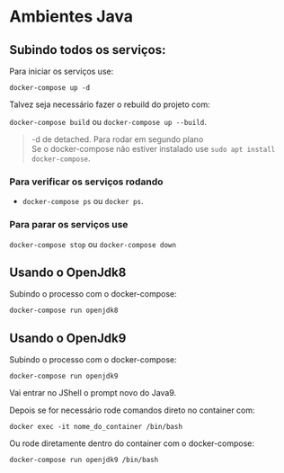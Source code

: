 # Ambientes Java

## Subindo todos os serviços:

Para iniciar os serviços use:

`docker-compose up -d`

Talvez seja necessário fazer o rebuild do projeto com:

`docker-compose build` ou `docker-compose up --build`.

> -d de detached. Para rodar em segundo plano      
> Se o docker-compose não estiver instalado use `sudo apt install docker-compose`.

### Para verificar os serviços rodando

* `docker-compose ps` ou `docker ps`.

### Para parar os serviços use

`docker-compose stop` ou `docker-compose down`


## Usando o OpenJdk8

Subindo o processo com o docker-compose:  

`docker-compose run openjdk8`

## Usando o OpenJdk9

Subindo o processo com o docker-compose:  

`docker-compose run openjdk9`  
  
Vai entrar no JShell o prompt novo do Java9.

Depois se for necessário rode comandos direto no container com:

`docker exec -it nome_do_container /bin/bash`

Ou rode diretamente dentro do container com o docker-compose:

`docker-compose run openjdk9 /bin/bash`
